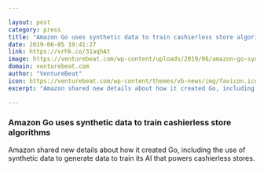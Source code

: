 ```yaml
---

layout: post
category: press
title: "Amazon Go uses synthetic data to train cashierless store algorithms"
date: 2019-06-05 19:41:27
link: https://vrhk.co/31aqhAt
image: https://venturebeat.com/wp-content/uploads/2019/06/amazon-go-synthetic-data.jpg?w=1200&strip=all
domain: venturebeat.com
author: "VentureBeat"
icon: https://venturebeat.com/wp-content/themes/vb-news/img/favicon.ico
excerpt: "Amazon shared new details about how it created Go, including the use of synthetic data to generate data to train its AI that powers cashierless stores."

---
```


### Amazon Go uses synthetic data to train cashierless store algorithms

Amazon shared new details about how it created Go, including the use of synthetic data to generate data to train its AI that powers cashierless stores.